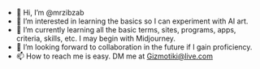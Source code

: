 - 👋 Hi, I’m @mrzibzab
- 👀 I’m interested in learning the basics so I can experiment with AI art.
- 🌱 I’m currently learning all the basic terms, sites, programs, apps, criteria, skills, etc. I may begin with Midjourney.  
- 💞️ I’m looking forward to collaboration in the future if I gain proficiency.
- 📫 How to reach me is easy. DM me at Gizmotiki@live.com

<!---
mrzibzab/mrzibzab is a ✨ special ✨ repository because its `README.md` (this file) appears on your GitHub profile.
You can click the Preview link to take a look at your changes.
--->
